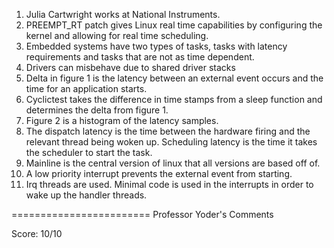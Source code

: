1.	Julia Cartwright works at National Instruments.
2.	PREEMPT_RT patch gives Linux real time capabilities by configuring the kernel and allowing for real time scheduling.
3.	Embedded systems have two types of tasks, tasks with latency requirements and tasks that are not as time dependent.
4.	Drivers can misbehave due to shared driver stacks
5.	Delta in figure 1 is the latency between an external event occurs and the time for an application starts.
6.	Cyclictest takes the difference in time stamps from a sleep function and determines the delta from figure 1.
7.	Figure 2 is a histogram of the latency samples.
8.	The dispatch latency is the time between the hardware firing and the relevant thread being woken up. Scheduling latency is the time it takes the scheduler to start the task.
9.	Mainline is the central version of linux that all versions are based off of.
10.	 A low priority interrupt prevents the external event from starting.
11.	Irq threads are used.  Minimal code is used in the interrupts in order to wake up the handler threads.

========================
Professor Yoder's Comments

Score:  10/10